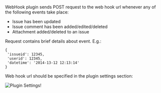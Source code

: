 WebHook plugin sends POST request to the web hook url whenever any of the following events take place:

* Issue has been updated
* Issue comment has been added/edited/deleted
* Attachment added/deleted to an issue

Request contains brief details about event. E.g.:

```
{
 'issueid': 12345,
 'userid': 12345,
 'datetime': '2014-13-12 12:13:14'
}
```

Web hook url should be specified in the plugin settings section:

![Plugin Settings](http://i6.5cm.ru/i/587S.png)!
